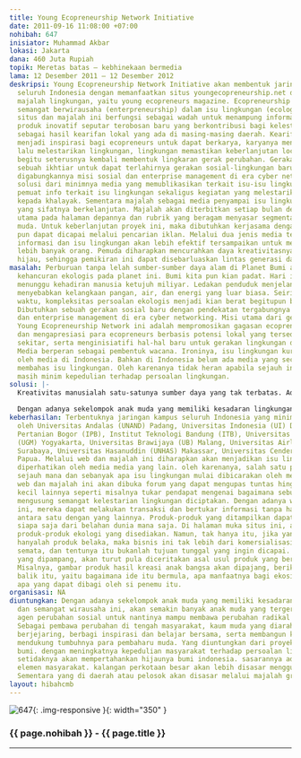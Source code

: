```yaml
---
title: Young Ecopreneurship Network Initiative
date: 2011-09-16 11:08:00 +07:00
nohibah: 647
inisiator: Muhammad Akbar
lokasi: Jakarta
dana: 460 Juta Rupiah
topik: Meretas batas – kebhinekaan bermedia
lama: 12 Desember 2011 – 12 Desember 2012
deskripsi: Young Ecopreneurship Network Initiative akan membentuk jaringan yang luas
  seluruh Indonesia dengan memanfaatkan situs youngecopreneurship.net dan penyebaran
  majalah lingkungan, yaitu young ecopreneurs magazine. Ecopreneurship disini berarti
  semangat berwirausaha (enterpreneurship) dalam isu lingkungan (ecology). Media berupa
  situs dan majalah ini berfungsi sebagai wadah untuk menampung informasi sekaligus
  produk inovatif seputar terobosan baru yang berkontribusi bagi kelestarian lingkungan
  sebagai hasil kearifan lokal yang ada di masing-masing daerah. Kearifan lokal ini
  menjadi inspirasi bagi ecopreneurs untuk dapat berkarya, karyanya menggerakan masyarakat,
  lalu melestarikan lingkungan, lingkungan memastikan keberlanjutan local wisdom dan
  begitu seterusnya kembali membentuk lingkaran gerak perubahan. Gerakan ini adalah
  sebuah ikhtiar untuk dapat terlahirnya gerakan sosial-lingkungan baru dengan pendekatan
  digabungkannya misi sosial dan enterprise management di era cyber networking. Sebagai
  solusi dari minimnya media yang memublikasikan terkait isu-isu lingkungan, web sebagai
  pemuat info terkait isu lingkungan sekaligus kegiatan yang melestarikan lingkungan
  kepada khalayak. Sementara majalah sebagai media penyampai isu lingkungan makro
  yang sifatnya berkelanjutan. Majalah akan diterbitkan setiap bulan dengan laporan
  utama pada halaman depannya dan rubrik yang beragam menyasar segmentasi pasar anak
  muda. Untuk keberlanjutan proyek ini, maka dibutuhkan kerjasama dengan funding atau
  pun dapat dicapai melalui pencarian iklan. Melalui dua jenis media tersebut, distribusi
  informasi dan isu lingkungan akan lebih efektif tersampaikan untuk menggerakkan
  lebih banyak orang. Pemuda diharapkan mencurahkan daya kreativitasnya bagi pemikiran-pemikiran
  hijau, sehingga pemikiran ini dapat disebarluaskan lintas generasi dan sektor.
masalah: Perburuan tanpa lelah sumber-sumber daya alam di Planet Bumi akan mendorong
  kehancuran ekologis pada planet ini. Bumi kita pun kian padat. Hari ini kita sedang
  menunggu kehadiran manusia ketujuh miliyar. Ledakan penduduk menjelang 2030 akan
  menyebabkan kelangkaan pangan, air, dan energi yang luar biasa. Seiring dengan berjalannya
  waktu, kompleksitas persoalan ekologis menjadi kian berat begitupun bagi Indonesia.
  Dibutuhkan sebuah gerakan sosial baru dengan pendekatan tergabungnya misi sosial
  dan enterprise management di era cyber networking. Misi utama dari gerakan sosial
  Young Ecopreneurship Network ini adalah mempromosikan gagasan ecopreneurs, menemukan
  dan mengapresiasi para ecopreneurs berbasis potensi lokal yang tersedia di lingkungan
  sekitar, serta menginisiatifi hal-hal baru untuk gerakan lingkungan di Indonesia.
  Media berperan sebagai pembentuk wacana. Ironinya, isu lingkungan kurang diwacanakan
  oleh media di Indonesia. Bahkan di Indonesia belum ada media yang secara spesifik
  membahas isu lingkungan. Oleh karenanya tidak heran apabila sejauh ini masyarakat
  masih minim kepedulian terhadap persoalan lingkungan.
solusi: |-
  Kreativitas manusialah satu-satunya sumber daya yang tak terbatas. Adapun pelaku dari ekonomi kreatif ini tak lain adalah anak-anak muda dengan etos kreatif yang kuat. Maka diperlukan suatu ruang sosial yang kondusif dan masyarakat khususnya generasi muda yang semakin menguasai ilmu pengetahuan, teknologi, dan seni sehingga dapat membuka peluang bagi dirinya untuk berpartisipasi secara optimal dalam membangun kemajuan dan kesejahteraan bangsa. Pemuda diharapkan mencurahkan daya kreativitasnya bagi pemikiran-pemikiran hijau, sehingga pemikiran ini dapat disebarluaskan lintas generasi dan sektor. Dikerjakan dengan penuh gairah melakukan perubahan sosial. Tidak perlu muluk, tetapi kreatif. Ide baru yang segar dan berangkat dari think locally act locally. Diperlukan sebuah media untuk menghantarkan mereka selangkah lebih dekat. Di era cyber networking dimana kaum muda identik dengan label high-tech, maka tentu jawabannya adalah dengan menghadirkan sebuah forum ke depan mereka sebagai ajang berekspresi. Bukan forum dalam artian sesungguhnya, yang terbatas pada ruang dan waktu, tetapi forum dalam dunia tanpa batas.

  Dengan adanya sekelompok anak muda yang memiliki kesadaran lingkungan dan semangat wirausaha ini, akan semakin banyak anak muda yang tergerak menjadi agen perubahan sosial untuk nantinya mampu membawa perubahan radikal pada masyarakat. Sebagai pembawa perubahan di tengah masyarakat, kaum muda yang diarahkan untuk dapat berjejaring, berbagi inspirasi dan belajar bersama, serta membangun komunitas untuk mendukung tumbuhnya para pembaharu muda. Yang diuntungkan dari proyek ini adalah bumi. dengan meningkatnya kepedulian masyarakat terhadap persoalan lingkungan, maka setidaknya akan mempertahankan hijaunya bumi indonesia. sasarannya adalah seluruh elemen masyarakat. kalangan perkotaan besar akan lebih disasar menggunakan web. Sementara yang di daerah atau pelosok akan disasar melalui majalah gratis.
keberhasilan: Terbentuknya jaringan kampus seluruh Indonesia yang minimal diwakili
  oleh Universitas Andalas (UNAND) Padang, Universitas Indonesia (UI) Depok, Institut
  Pertanian Bogor (IPB), Institut Teknologi Bandung (ITB), Universitas Gadjah Mada
  (UGM) Yogyakarta, Universitas Brawijaya (UB) Malang, Universitas Airlangga (UNAIR)
  Surabaya, Universitas Hasanuddin (UNHAS) Makassar, Universitas Cenderawasih (UNCEN)
  Papua. Melalui web dan majalah ini diharapkan akan menjadikan isu lingkungan mulai
  diperhatikan oleh media media yang lain. oleh karenanya, salah satu pengukurnya,
  sejauh mana dan sebanyak apa isu lingkungan mulai dibicarakan oleh media. Di dalam
  web dan majalah ini akan dibuka forum yang dapat mengupas tuntas hingga hal-hal
  kecil lainnya seperti misalnya tukar pendapat mengenai bagaimana sebuah bisnis yang
  mengusung semangat kelestarian lingkungan diciptakan. Dengan adanya web dan majalah
  ini, mereka dapat melakukan transaksi dan bertukar informasi tanpa harus bertemu
  antara satu dengan yang lainnya. Produk-produk yang ditampilkan dapat dipesan oleh
  siapa saja dari belahan dunia mana saja. Di halaman muka situs ini, akan dipampang
  produk-produk ekologi yang disediakan. Namun, tak hanya itu, jika yang dipampang
  hanyalah produk belaka, maka bisnis ini tak lebih dari komersialisasi produk ekologi
  semata, dan tentunya itu bukanlah tujuan tunggal yang ingin dicapai. Di setiap produk
  yang dipampang, akan turut pula diceritakan asal usul produk yang bersangkutan.
  Misalnya, gambar produk hasil kreasi anak bangsa akan dipajang, berikut kisah di
  balik itu, yaitu bagaimana ide itu bermula, apa manfaatnya bagi ekosistem, dan informasi
  apa yang dapat dibagi oleh si penemu itu.
organisasi: NA
diuntungkan: Dengan adanya sekelompok anak muda yang memiliki kesadaran lingkungan
  dan semangat wirausaha ini, akan semakin banyak anak muda yang tergerak menjadi
  agen perubahan sosial untuk nantinya mampu membawa perubahan radikal pada masyarakat.
  Sebagai pembawa perubahan di tengah masyarakat, kaum muda yang diarahkan untuk dapat
  berjejaring, berbagi inspirasi dan belajar bersama, serta membangun komunitas untuk
  mendukung tumbuhnya para pembaharu muda. Yang diuntungkan dari proyek ini adalah
  bumi. dengan meningkatnya kepedulian masyarakat terhadap persoalan lingkungan, maka
  setidaknya akan mempertahankan hijaunya bumi indonesia. sasarannya adalah seluruh
  elemen masyarakat. kalangan perkotaan besar akan lebih disasar menggunakan web.
  Sementara yang di daerah atau pelosok akan disasar melalui majalah gratis
layout: hibahcmb
---
```


![647](/static/img/hibahcmb/647.png){: .img-responsive }{: width="350" }

### {{ page.nohibah }} - {{ page.title }}

---
